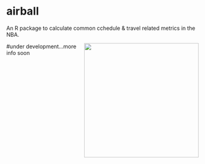 # airball
An R package to calculate common cchedule & travel related metrics in the NBA.

<img src="man/images/airballligo.PNG" align="right" width="300" />

#under development...more info soon
